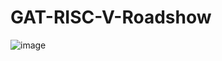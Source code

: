 # GAT-RISC-V-Roadshow
![image](https://github.com/user-attachments/assets/9bf6eee6-3965-4842-91e3-28658e601051)
